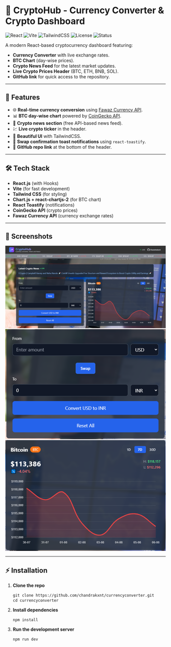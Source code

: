 # 💱 CryptoHub - Currency Converter & Crypto Dashboard
![React](https://img.shields.io/badge/React-18-blue?logo=react)
![Vite](https://img.shields.io/badge/Vite-4-purple?logo=vite)
![TailwindCSS](https://img.shields.io/badge/TailwindCSS-3-38B2AC?logo=tailwind-css)
![License](https://img.shields.io/badge/License-MIT-green)
![Status](https://img.shields.io/badge/Status-Active-success)

A modern React-based cryptocurrency dashboard featuring:
- **Currency Converter** with live exchange rates.
- **BTC Chart** (day-wise prices).
- **Crypto News Feed** for the latest market updates.
- **Live Crypto Prices Header** (BTC, ETH, BNB, SOL).
- **GitHub link** for quick access to the repository.

---

## 🚀 Features
- 🌐 **Real-time currency conversion** using [Fawaz Currency API](https://github.com/fawazahmed0/currency-api).
- 📊 **BTC day-wise chart** powered by [CoinGecko API](https://www.coingecko.com/).
- 📰 **Crypto news section** (free API-based news feed).
- 💹 **Live crypto ticker** in the header.
- 🎨 **Beautiful UI** with TailwindCSS.
- 🔔 **Swap confirmation toast notifications** using `react-toastify`.
- 🔗 **GitHub repo link** at the bottom of the header.

---

## 🛠️ Tech Stack
- **React.js** (with Hooks)
- **Vite** (for fast development)
- **Tailwind CSS** (for styling)
- **Chart.js + react-chartjs-2** (for BTC chart)
- **React Toastify** (notifications)
- **CoinGecko API** (crypto prices)
- **Fawaz Currency API** (currency exchange rates)

---

## 📸 Screenshots
![Dashboard](./public/screenshots/All.png)
![Currency Converter](./public/screenshots/converter.png)
![BTC Chart](./public/screenshots/chart.png)

---


## ⚡ Installation

1. **Clone the repo**
   ```
   git clone https://github.com/chandrakxnt/currencyconverter.git
   cd currencyconverter

2. **Install dependencies**
    ```
    npm install

3. **Run the development server**
    ```
    npm run dev
